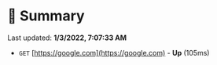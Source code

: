 # 📖 Summary
Last updated: **1/3/2022, 7:07:33 AM**

- `GET` [https://google.com](https://google.com) - **Up** (105ms)
